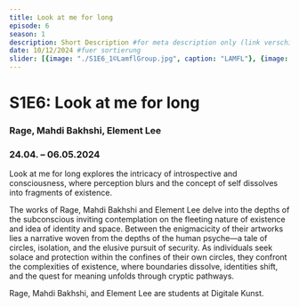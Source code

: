 ```yaml
---
title: Look at me for long
episode: 6
season: 1
description: Short Description #for meta description only (link verschicken etc. nicht auf der seite zu sehen)
date: 10/12/2024 #fuer sortierung
slider: [{image: "./S1E6_1©LamflGroup.jpg", caption: "LAMFL"}, {image: "./S1E6_2©LamflGroup.jpg", caption: "LAMFL"}, {image: "./S1E6_3©LamflGroup.jpg", caption: "LAMFL"}, {image: "./S1E6_4©LamflGroup.jpg", caption: "LAMFL"}, {image: "./S1E6_5©LamflGroup.jpg", caption: "LAMFL"},]
---
```


# S1E6: Look at me for long
### Rage, Mahdi Bakhshi, Element Lee 
### 24.04. – 06.05.2024 
		
Look at me for long explores the intricacy of introspective and consciousness, where perception blurs and the concept of self dissolves into fragments of existence.
 
The works of Rage, Mahdi Bakhshi and Element Lee delve into the depths of the subconscious inviting contemplation on the fleeting nature of existence and idea of identity and space.
Between the enigmacicity of their artworks lies a narrative woven from the depths of the human psyche—a tale of circles, isolation, and the elusive pursuit of security. As individuals seek solace and protection within the confines of their own circles, they confront the complexities of existence, where boundaries dissolve, identities shift, and the quest for meaning unfolds through cryptic pathways.

Rage, Mahdi Bakhshi, and Element Lee are students at Digitale Kunst.

